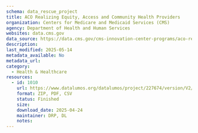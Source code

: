 ```yaml
---
schema: data_rescue_project 
title: ACO Realizing Equity, Access and Community Health Providers
organization: Centers for Medicare and Medicaid Services (CMS)
agency: Department of Health and Human Services
websites: data.cms.gov
data_source: https://data.cms.gov/cms-innovation-center-programs/aco-realizing-equity-access-and-community-health/aco-realizing-equity-access-and-community-health-providers
description: 
last_modified: 2025-05-14
metadata_available: No
metadata_url: 
category:
  - Health & Healthcare 
resources:
  - id: 1010
    url: https://www.datalumos.org/datalumos/project/227674/version/V2/view
    format: ZIP, PDF, CSV
    status: Finished
    size: 
    download_date: 2025-04-24
    maintainer: DRP, DL
    notes: 
---
```

